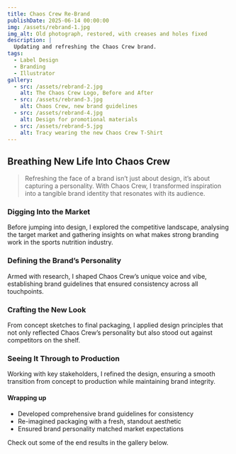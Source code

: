 ```yaml
---
title: Chaos Crew Re-Brand
publishDate: 2025-06-14 00:00:00
img: /assets/rebrand-1.jpg
img_alt: Old photograph, restored, with creases and holes fixed
description: |
  Updating and refreshing the Chaos Crew brand.
tags:
  - Label Design
  - Branding
  - Illustrator
gallery:
  - src: /assets/rebrand-2.jpg
    alt: The Chaos Crew Logo, Before and After
  - src: /assets/rebrand-3.jpg
    alt: Chaos Crew, new brand guidelines
  - src: /assets/rebrand-4.jpg
    alt: Design for promotional materials
  - src: /assets/rebrand-5.jpg
    alt: Tracy wearing the new Chaos Crew T-Shirt
---
```


## Breathing New Life Into Chaos Crew  

> Refreshing the face of a brand isn’t just about design, it’s about capturing a personality. With Chaos Crew, I transformed inspiration into a tangible brand identity that resonates with its audience.

### Digging Into the Market  
Before jumping into design, I explored the competitive landscape, analysing the target market and gathering insights on what makes strong branding work in the sports nutrition industry.

### Defining the Brand’s Personality  
Armed with research, I shaped Chaos Crew’s unique voice and vibe, establishing brand guidelines that ensured consistency across all touchpoints.

### Crafting the New Look  
From concept sketches to final packaging, I applied design principles that not only reflected Chaos Crew’s personality but also stood out against competitors on the shelf.

### Seeing It Through to Production  
Working with key stakeholders, I refined the design, ensuring a smooth transition from concept to production while maintaining brand integrity.

#### Wrapping up  
- Developed comprehensive brand guidelines for consistency  
- Re-imagined packaging with a fresh, standout aesthetic  
- Ensured brand personality matched market expectations

Check out some of the end results in the gallery below.